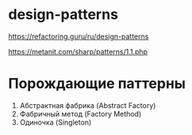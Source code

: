 # design-patterns

https://refactoring.guru/ru/design-patterns

https://metanit.com/sharp/patterns/1.1.php


# Порождающие паттерны
1. Абстрактная фабрика (Abstract Factory)
2. Фабричный метод (Factory Method)
2. Одиночка (Singleton)
